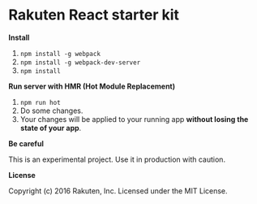 # Rakuten React starter kit

**Install**

1. `npm install -g webpack`
1. `npm install -g webpack-dev-server`
1. `npm install`

**Run server with HMR (Hot Module Replacement)**
1. `npm run hot`
1. Do some changes.
1. Your changes will be applied to your running app **without losing the state of your app**.

**Be careful**

This is an experimental project. Use it in production with caution.

**License**

Copyright (c) 2016 Rakuten, Inc. Licensed under the MIT License.
